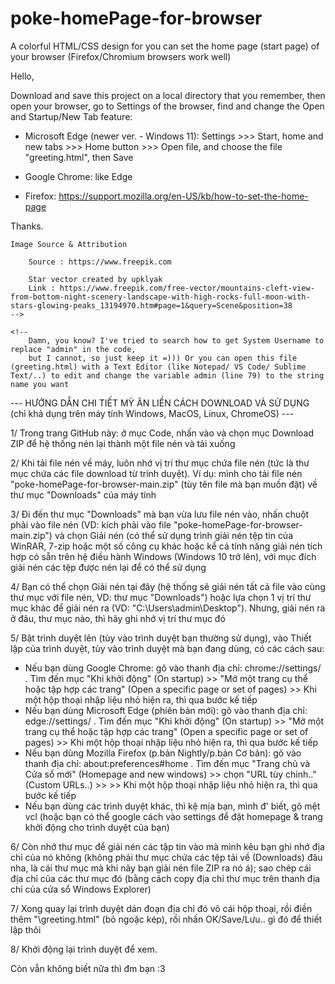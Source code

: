 # poke-homePage-for-browser
A colorful HTML/CSS design for you can set the home page (start page) of your browser (Firefox/Chromium browsers work well)


Hello,

Download and save this project on a local directory that you remember, then open your browser, go to Settings of the browser, find and change the Open and Startup/New Tab feature:

- Microsoft Edge (newer ver. - Windows 11): Settings >>> Start, home and new tabs >>> Home button >>> Open file, and choose the file "greeting.html", then Save

- Google Chrome: like Edge

- Firefox: https://support.mozilla.org/en-US/kb/how-to-set-the-home-page

Thanks.

    Image Source & Attribution

        Source : https://www.freepik.com

        Star vector created by upklyak
        Link : https://www.freepik.com/free-vector/mountains-cleft-view-from-bottom-night-scenery-landscape-with-high-rocks-full-moon-with-stars-glowing-peaks_13194970.htm#page=1&query=Scene&position=38
    -->

    <!-- 
        Damn, you know? I've tried to search how to get System Username to replace "admin" in the code,
        but I cannot, so just keep it =))) Or you can open this file (greeting.html) with a Text Editor (like Notepad/ VS Code/ Sublime Text/..) to edit and change the variable admin (line 79) to the string name you want


--- HƯỚNG DẪN CHI TIẾT MỲ ĂN LIỀN CÁCH DOWNLOAD VÀ SỬ DỤNG (chỉ khả dụng trên máy tính Windows, MacOS, Linux, ChromeOS) ---

1/ Trong trang GitHub này: ở mục Code, nhấn vào và chọn mục Download ZIP để hệ thống nén lại thành một file nén và tải xuống

2/ Khi tải file nén về máy, luôn nhớ vị trí thư mục chứa file nén (tức là thư mục chứa các file download từ trình duyệt). Ví dụ: mình cho tải file nén "poke-homePage-for-browser-main.zip" (tùy tên file mà bạn muốn đặt) về thư mục "Downloads" của máy tính

3/ Đi đến thư mục "Downloads" mà bạn vừa lưu file nén vào, nhấn chuột phải vào file nén (VD: kích phải vào file "poke-homePage-for-browser-main.zip") và chọn Giải nén (có thể sử dụng trình giải nén tệp tin của WinRAR, 7-zip hoặc một số công cụ khác hoặc kể cả tính năng giải nén tích hợp có sẵn trên hệ điều hành Windows (Windows 10 trở lên), với mục đích giải nén các tệp được nén lại để có thể sử dụng

4/ Bạn có thể chọn Giải nén tại đây (hệ thống sẽ giải nén tất cả file vào cùng thư mục với file nén, VD: thư mục "Downloads") hoặc lựa chọn 1 vị trí thư mục khác để giải nén ra (VD: "C:\Users\admin\Desktop\"). Nhưng, giải nén ra ở đâu, thư mục nào, thì hãy ghi nhớ vị trí thư mục đó

5/ Bật trình duyệt lên (tùy vào trình duyệt bạn thường sử dụng), vào Thiết lập của trình duyệt, tùy vào trình duyệt mà bạn đang dùng, có các cách sau:
  + Nếu bạn dùng Google Chrome: gõ vào thanh địa chỉ: chrome://settings/ . Tìm đến mục "Khi khởi động" (On startup) >> "Mở một trang cụ thể hoặc tập hợp các trang" (Open a specific page or set of pages) >> Khi một hộp thoại nhập liệu nhỏ hiện ra, thì qua bước kế tiếp
  + Nếu bạn dùng Microsoft Edge (phiên bản mới): gõ vào thanh địa chỉ: edge://settings/ . Tìm đến mục "Khi khởi động" (On startup) >> "Mở một trang cụ thể hoặc tập hợp các trang" (Open a specific page or set of pages) >> Khi một hộp thoại nhập liệu nhỏ hiện ra, thì qua bước kế tiếp
  + Nếu bạn dùng Mozilla Firefox (p.bản Nightly/p.bản Cơ bản): gõ vào thanh địa chỉ: about:preferences#home . Tìm đến mục "Trang chủ và Cửa sổ mới" (Homepage and new windows) >> chọn "URL tùy chỉnh.." (Custom URLs..) >> >> Khi một hộp thoại nhập liệu nhỏ hiện ra, thì qua bước kế tiếp
  + Nếu bạn dùng các trình duyệt khác, thì kệ mịa bạn, mình đ' biết, gõ mệt vcl (hoặc bạn có thể google cách vào settings để đặt homepage & trang khởi động cho trình duyệt của bạn)

6/ Còn nhớ thư mục để giải nén các tập tin vào mà mình kêu bạn ghi nhớ địa chỉ của nó không (không phải thư mục chứa các tệp tải về (Downloads) đâu nha, là cái thư mục mà khi nãy bạn giải nén file ZIP ra nó á); sao chép cái địa chỉ của các thư mục đó (bằng cách copy địa chỉ thư mục trên thanh địa chỉ của cửa sổ Windows Explorer)

7/ Xong quay lại trình duyệt dán đoạn địa chỉ đó vô cái hộp thoại, rồi điền thêm "\greeting.html" (bỏ ngoặc kép), rồi nhấn OK/Save/Lưu.. gì đó để thiết lập thôi

8/ Khởi động lại trình duyệt để xem.


Còn vẫn không biết nữa thì đm bạn :3
